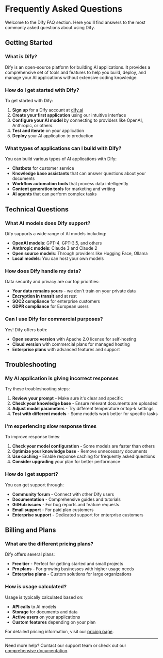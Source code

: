# Frequently Asked Questions

Welcome to the Dify FAQ section. Here you'll find answers to the most commonly asked questions about using Dify.

## Getting Started

### What is Dify?

Dify is an open-source platform for building AI applications. It provides a comprehensive set of tools and features to help you build, deploy, and manage your AI applications without extensive coding knowledge.

### How do I get started with Dify?

To get started with Dify:

1. **Sign up** for a Dify account at [dify.ai](https://dify.ai)
2. **Create your first application** using our intuitive interface
3. **Configure your AI model** by connecting to providers like OpenAI, Anthropic, or others
4. **Test and iterate** on your application
5. **Deploy** your AI application to production

### What types of applications can I build with Dify?

You can build various types of AI applications with Dify:

- **Chatbots** for customer service
- **Knowledge base assistants** that can answer questions about your documents
- **Workflow automation tools** that process data intelligently
- **Content generation tools** for marketing and writing
- **AI agents** that can perform complex tasks

## Technical Questions

### What AI models does Dify support?

Dify supports a wide range of AI models including:

- **OpenAI models**: GPT-4, GPT-3.5, and others
- **Anthropic models**: Claude 3 and Claude 2
- **Open source models**: Through providers like Hugging Face, Ollama
- **Local models**: You can host your own models

### How does Dify handle my data?

Data security and privacy are our top priorities:

- **Your data remains yours** - we don't train on your private data
- **Encryption in transit** and at rest
- **SOC2 compliance** for enterprise customers
- **GDPR compliance** for European users

### Can I use Dify for commercial purposes?

Yes! Dify offers both:

- **Open source version** with Apache 2.0 license for self-hosting
- **Cloud version** with commercial plans for managed hosting
- **Enterprise plans** with advanced features and support

## Troubleshooting

### My AI application is giving incorrect responses

Try these troubleshooting steps:

1. **Review your prompt** - Make sure it's clear and specific
2. **Check your knowledge base** - Ensure relevant documents are uploaded
3. **Adjust model parameters** - Try different temperature or top-k settings
4. **Test with different models** - Some models work better for specific tasks

### I'm experiencing slow response times

To improve response times:

1. **Check your model configuration** - Some models are faster than others
2. **Optimize your knowledge base** - Remove unnecessary documents
3. **Use caching** - Enable response caching for frequently asked questions
4. **Consider upgrading** your plan for better performance

### How do I get support?

You can get support through:

- **Community forum** - Connect with other Dify users
- **Documentation** - Comprehensive guides and tutorials
- **GitHub issues** - For bug reports and feature requests
- **Email support** - For paid plan customers
- **Enterprise support** - Dedicated support for enterprise customers

## Billing and Plans

### What are the different pricing plans?

Dify offers several plans:

- **Free tier** - Perfect for getting started and small projects
- **Pro plans** - For growing businesses with higher usage needs
- **Enterprise plans** - Custom solutions for large organizations

### How is usage calculated?

Usage is typically calculated based on:

- **API calls** to AI models
- **Storage** for documents and data
- **Active users** on your applications
- **Custom features** depending on your plan

For detailed pricing information, visit our [pricing page](https://dify.ai/pricing).

---

Need more help? Contact our support team or check out our [comprehensive documentation](../../../guides/).